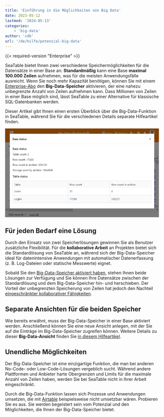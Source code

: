 ```yaml
---
title: 'Einführung in die Möglichkeiten von Big Data'
date: 2023-05-12
lastmod: '2024-05-13'
categories:
    - 'big-data'
author: 'cdb'
url: '/de/hilfe/potenzial-big-data'
---
```


{{< required-version "Enterprise" >}}

SeaTable bietet Ihnen zwei verschiedene Speichermöglichkeiten für die Datensätze in einer Base an: **Standardmäßig** kann eine Base **maximal 100.000 Zeilen** aufnehmen, was für die meisten Anwendungsfälle ausreicht. Wenn Sie noch mehr Kapazität benötigen, können Sie mit einem [Enterprise-Abo](https://seatable.io/docs/abo-abrechnung/plus-oder-enterprise-abonnement-buchen/) den **Big-Data-Speicher** aktivieren, der eine nahezu unbegrenzte Anzahl von Zeilen aufnehmen kann. Dass Millionen von Zeilen in einer Base möglich sind, lässt SeaTable zu einer Alternative für klassische SQL-Datenbanken werden.

Dieser Artikel gibt Ihnen einen ersten Überblick über die Big-Data-Funktion in SeaTable, während Sie für die verschiedenen Details separate Hilfeartikel finden.

![Big data backend in action](images/SeaTable-3.1-Base-Stats-with-Big-Data.png)

## Für jeden Bedarf eine Lösung

Durch den Einsatz von zwei Speicherlösungen gewinnen Sie als Benutzer zusätzliche Flexibilität. Für die **kollaborative Arbeit** an Projekten bietet sich die Standardlösung von SeaTable an, während sich der Big-Data-Speicher ideal für datenintensive Anwendungen mit automatischer Datenerfassung (z. B. Log-Dateien oder statische Messwerte) eignet.

Sobald Sie den [Big-Data-Speicher aktiviert haben](https://seatable.io/docs/big-data/aktivieren-des-big-data-backends-in-einer-base/), stehen Ihnen beide Lösungen zur Verfügung und Sie können Ihre Datensätze zwischen der Standardlösung und dem Big-Data-Speicher hin- und herschieben. Der Vorteil der unbegrenzten Speicherung von Zeilen hat jedoch den Nachteil [eingeschränkter kollaborativer Fähigkeiten](https://seatable.io/docs/big-data/einschraenkungen-in-der-nutzung-von-big-data/).

## Separate Ansichten für die beiden Speicher

Wie bereits erwähnt, muss der Big-Data-Speicher in einer Base aktiviert werden. Anschließend können Sie eine neue Ansicht anlegen, mit der Sie auf die Einträge im Big-Data-Speicher zugreifen können. Weitere Details zu dieser **Big-Data-Ansicht** finden Sie [in diesem Hilfeartikel](https://seatable.io/docs/big-data/so-erstellen-sie-ein-big-data-ansicht/).

## Unendliche Möglichkeiten

Der Big-Data-Speicher ist eine einzigartige Funktion, die man bei anderen No-Code- oder Low-Code-Lösungen vergeblich sucht. Während andere Plattformen und Anbieter harte Obergrenzen und Limits für die maximale Anzahl von Zeilen haben, werden Sie bei SeaTable nicht in Ihrer Arbeit eingeschränkt.

Durch die Big-Data-Funktion lassen sich Prozesse und Anwendungen umsetzen, die mit [Airtable](https://seatable.io/airtable-alternative/) beispielsweise nicht umsetzbar wären. Probieren Sie es aus. Sie werden begeistert sein vom Potenzial und den Möglichkeiten, die Ihnen der Big-Data-Speicher bietet.
